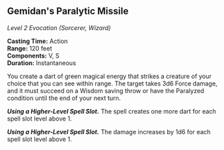 ## Gemidan's Paralytic Missile
*Level 2 Evocation (Sorcerer, Wizard)*

**Casting Time:** Action  
**Range:** 120 feet  
**Components:** V, S  
**Duration:** Instantaneous  

You create a dart of green magical energy that strikes a creature of your choice that you can see within range. The target takes 3d6 Force damage, and it must succeed on a Wisdom saving throw or have the Paralyzed condition until the end of your next turn. 

***Using a Higher-Level Spell Slot.*** The spell creates one more dart for each spell slot level above 1.

***Using a Higher-Level Spell Slot.*** The damage increases by 1d6 for each spell slot level above 1.